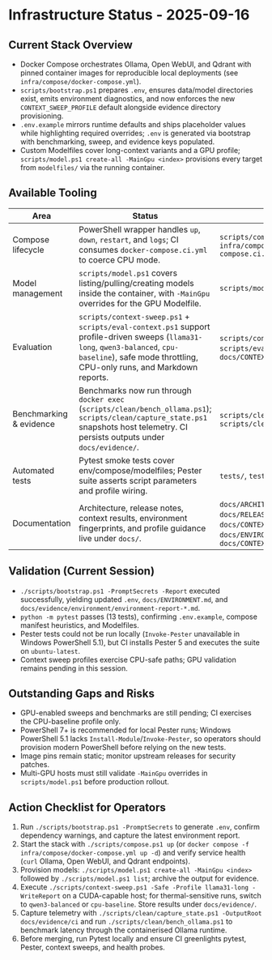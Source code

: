 # Infrastructure Status - 2025-09-16

## Current Stack Overview
- Docker Compose orchestrates Ollama, Open WebUI, and Qdrant with pinned container images for reproducible local deployments (see `infra/compose/docker-compose.yml`).
- `scripts/bootstrap.ps1` prepares `.env`, ensures data/model directories exist, emits environment diagnostics, and now enforces the new `CONTEXT_SWEEP_PROFILE` default alongside evidence directory provisioning.
- `.env.example` mirrors runtime defaults and ships placeholder values while highlighting required overrides; `.env` is generated via bootstrap with benchmarking, sweep, and evidence keys populated.
- Custom Modelfiles cover long-context variants and a GPU profile; `scripts/model.ps1 create-all -MainGpu <index>` provisions every target from `modelfiles/` via the running container.

## Available Tooling
| Area | Status | Reference |
|------|--------|-----------|
| Compose lifecycle | PowerShell wrapper handles `up`, `down`, `restart`, and `logs`; CI consumes `docker-compose.ci.yml` to coerce CPU mode. | `scripts/compose.ps1`, `infra/compose/docker-compose.ci.yml` |
| Model management | `scripts/model.ps1` covers listing/pulling/creating models inside the container, with `-MainGpu` overrides for the GPU Modelfile. | `scripts/model.ps1` |
| Evaluation | `scripts/context-sweep.ps1` + `scripts/eval-context.ps1` support profile-driven sweeps (`llama31-long`, `qwen3-balanced`, `cpu-baseline`), safe mode throttling, CPU-only runs, and Markdown reports. | `scripts/context-sweep.ps1`, `scripts/eval-context.ps1`, `docs/CONTEXT_PROFILES.md` |
| Benchmarking & evidence | Benchmarks now run through `docker exec` (`scripts/clean/bench_ollama.ps1`); `scripts/clean/capture_state.ps1` snapshots host telemetry. CI persists outputs under `docs/evidence/`. | `scripts/clean/bench_ollama.ps1`, `scripts/clean/capture_state.ps1` |
| Automated tests | Pytest smoke tests cover env/compose/modelfiles; Pester suite asserts script parameters and profile wiring. | `tests/`, `tests/pester/` |
| Documentation | Architecture, release notes, context results, environment fingerprints, and profile guidance live under `docs/`. | `docs/ARCHITECTURE.md`, `docs/RELEASE_v2025-09-16.md`, `docs/CONTEXT_RESULTS_*`, `docs/ENVIRONMENT.md`, `docs/CONTEXT_PROFILES.md` |

## Validation (Current Session)
- `./scripts/bootstrap.ps1 -PromptSecrets -Report` executed successfully, yielding updated `.env`, `docs/ENVIRONMENT.md`, and `docs/evidence/environment/environment-report-*.md`.
- `python -m pytest` passes (13 tests), confirming `.env.example`, compose manifest heuristics, and Modelfiles.
- Pester tests could not be run locally (`Invoke-Pester` unavailable in Windows PowerShell 5.1), but CI installs Pester 5 and executes the suite on `ubuntu-latest`.
- Context sweep profiles exercise CPU-safe paths; GPU validation remains pending in this session.

## Outstanding Gaps and Risks
- GPU-enabled sweeps and benchmarks are still pending; CI exercises the CPU-baseline profile only.
- PowerShell 7+ is recommended for local Pester runs; Windows PowerShell 5.1 lacks `Install-Module`/`Invoke-Pester`, so operators should provision modern PowerShell before relying on the new tests.
- Image pins remain static; monitor upstream releases for security patches.
- Multi-GPU hosts must still validate `-MainGpu` overrides in `scripts/model.ps1` before production rollout.

## Action Checklist for Operators
1. Run `./scripts/bootstrap.ps1 -PromptSecrets` to generate `.env`, confirm dependency warnings, and capture the latest environment report.
2. Start the stack with `./scripts/compose.ps1 up` (or `docker compose -f infra/compose/docker-compose.yml up -d`) and verify service health (`curl` Ollama, Open WebUI, and Qdrant endpoints).
3. Provision models: `./scripts/model.ps1 create-all -MainGpu <index>` followed by `./scripts/model.ps1 list`; archive the output for evidence.
4. Execute `./scripts/context-sweep.ps1 -Safe -Profile llama31-long -WriteReport` on a CUDA-capable host; for thermal-sensitive runs, switch to `qwen3-balanced` or `cpu-baseline`. Store results under `docs/evidence/`.
5. Capture telemetry with `./scripts/clean/capture_state.ps1 -OutputRoot docs/evidence/ci` and run `./scripts/clean/bench_ollama.ps1` to benchmark latency through the containerised Ollama runtime.
6. Before merging, run Pytest locally and ensure CI greenlights pytest, Pester, context sweeps, and health probes.
